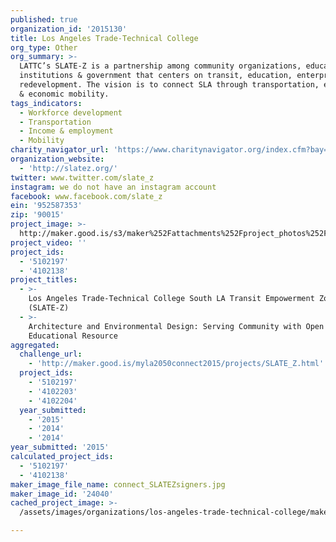 ```yaml
---
published: true
organization_id: '2015130'
title: Los Angeles Trade-Technical College
org_type: Other
org_summary: >-
  LATTC’s SLATE-Z is a partnership among community organizations, education
  institutions & government that centers on transit, education, enterprise, &
  redevelopment. The vision is to connect SLA through transportation, education
  & economic mobility.
tags_indicators:
  - Workforce development
  - Transportation
  - Income & employment
  - Mobility
charity_navigator_url: 'https://www.charitynavigator.org/index.cfm?bay=search.profile&ein=952587353'
organization_website:
  - 'http://slatez.org/'
twitter: www.twitter.com/slate_z
instagram: we do not have an instagram account
facebook: www.facebook.com/slate_z
ein: '952587353'
zip: '90015'
project_image: >-
  http://maker.good.is/s3/maker%252Fattachments%252Fproject_photos%252Fimages%252F24040%252Fdisplay%252Fconnect_SLATEZsigners.jpg=c570x385
project_video: ''
project_ids:
  - '5102197'
  - '4102138'
project_titles:
  - >-
    Los Angeles Trade-Technical College South LA Transit Empowerment Zone
    (SLATE-Z)
  - >-
    Architecture and Environmental Design: Serving Community with Open
    Educational Resource
aggregated:
  challenge_url:
    - 'http://maker.good.is/myla2050connect2015/projects/SLATE_Z.html'
  project_ids:
    - '5102197'
    - '4102203'
    - '4102204'
  year_submitted:
    - '2015'
    - '2014'
    - '2014'
year_submitted: '2015'
calculated_project_ids:
  - '5102197'
  - '4102138'
maker_image_file_name: connect_SLATEZsigners.jpg
maker_image_id: '24040'
cached_project_image: >-
  /assets/images/organizations/los-angeles-trade-technical-college/maker.good.is/s3/maker%252Fattachments%252Fproject_photos%252Fimages%252F24040%252Fdisplay%252Fconnect_SLATEZsigners.jpg=c570x385.jpg

---
```

